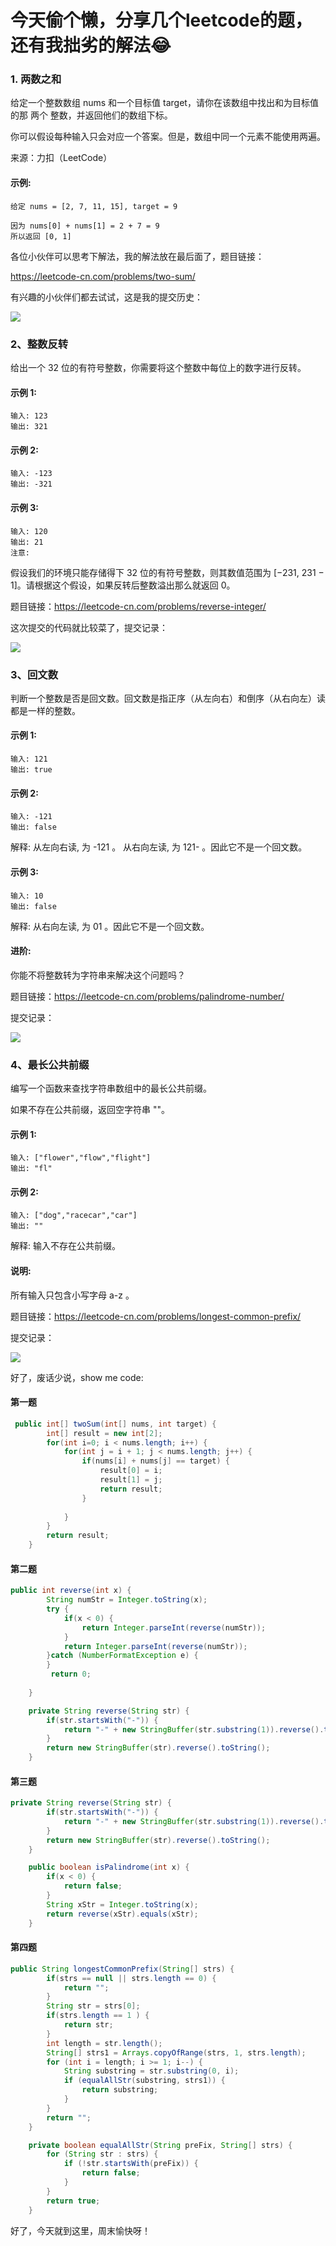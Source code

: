 # 今天偷个懒，分享几个leetcode的题，还有我拙劣的解法😂

### 1. 两数之和

给定一个整数数组 nums 和一个目标值 target，请你在该数组中找出和为目标值的那 两个 整数，并返回他们的数组下标。

你可以假设每种输入只会对应一个答案。但是，数组中同一个元素不能使用两遍。

来源：力扣（LeetCode）

#### 示例:

```
给定 nums = [2, 7, 11, 15], target = 9

因为 nums[0] + nums[1] = 2 + 7 = 9
所以返回 [0, 1]
```


各位小伙伴可以思考下解法，我的解法放在最后面了，题目链接：

https://leetcode-cn.com/problems/two-sum/

有兴趣的小伙伴们都去试试，这是我的提交历史：

![](https://gitee.com/sysker/picBed/raw/master/images/20200712081029.png)

### 2、整数反转

给出一个 32 位的有符号整数，你需要将这个整数中每位上的数字进行反转。

#### 示例 1:

```
输入: 123
输出: 321
```

####  示例 2:

```
输入: -123
输出: -321
```

#### 示例 3:

```
输入: 120
输出: 21
注意:
```

假设我们的环境只能存储得下 32 位的有符号整数，则其数值范围为 [−231,  231 − 1]。请根据这个假设，如果反转后整数溢出那么就返回 0。

题目链接：https://leetcode-cn.com/problems/reverse-integer/

这次提交的代码就比较菜了，提交记录：

![](https://gitee.com/sysker/picBed/raw/master/images/20200712081832.png)

### 3、回文数

判断一个整数是否是回文数。回文数是指正序（从左向右）和倒序（从右向左）读都是一样的整数。

#### 示例 1:

```
输入: 121
输出: true
```

#### 示例 2:

```
输入: -121
输出: false
```

解释: 从左向右读, 为 -121 。 从右向左读, 为 121- 。因此它不是一个回文数。

#### 示例 3:

```
输入: 10
输出: false
```

解释: 从右向左读, 为 01 。因此它不是一个回文数。

#### 进阶:

你能不将整数转为字符串来解决这个问题吗？

题目链接：https://leetcode-cn.com/problems/palindrome-number/

提交记录：

![](https://gitee.com/sysker/picBed/raw/master/images/20200712082249.png)

### 4、最长公共前缀

编写一个函数来查找字符串数组中的最长公共前缀。

如果不存在公共前缀，返回空字符串 ""。

#### 示例 1:

```
输入: ["flower","flow","flight"]
输出: "fl"
```

#### 示例 2:

```
输入: ["dog","racecar","car"]
输出: ""
```

解释: 输入不存在公共前缀。

#### 说明:

所有输入只包含小写字母 a-z 。

题目链接：https://leetcode-cn.com/problems/longest-common-prefix/

提交记录：

![](https://gitee.com/sysker/picBed/raw/master/images/20200712082628.png)

好了，废话少说，show me code:

#### 第一题

```java
 public int[] twoSum(int[] nums, int target) {
        int[] result = new int[2];
        for(int i=0; i < nums.length; i++) {
            for(int j = i + 1; j < nums.length; j++) {
                if(nums[i] + nums[j] == target) {
                    result[0] = i;
                    result[1] = j;
                    return result;
                }
                
            }
        }
        return result;
    }
```

#### 第二题

```java
public int reverse(int x) {
        String numStr = Integer.toString(x);       
        try {
            if(x < 0) {
                return Integer.parseInt(reverse(numStr));
            }
            return Integer.parseInt(reverse(numStr));
        }catch (NumberFormatException e) {           
        }
         return 0;
      
    }

    private String reverse(String str) {
        if(str.startsWith("-")) {
            return "-" + new StringBuffer(str.substring(1)).reverse().toString();
        }
        return new StringBuffer(str).reverse().toString();
    }
```

#### 第三题

```java
private String reverse(String str) {
        if(str.startsWith("-")) {
            return "-" + new StringBuffer(str.substring(1)).reverse().toString();
        }
        return new StringBuffer(str).reverse().toString();
    }

    public boolean isPalindrome(int x) {
        if(x < 0) {
            return false;
        }
        String xStr = Integer.toString(x);
        return reverse(xStr).equals(xStr);
    }
```

#### 第四题

```java
public String longestCommonPrefix(String[] strs) {
        if(strs == null || strs.length == 0) {
            return "";
        }
        String str = strs[0];
        if(strs.length == 1 ) {
            return str;
        }
        int length = str.length();
        String[] strs1 = Arrays.copyOfRange(strs, 1, strs.length);
        for (int i = length; i >= 1; i--) {
            String substring = str.substring(0, i);
            if (equalAllStr(substring, strs1)) {
                return substring;
            }
        }
        return "";
    }

    private boolean equalAllStr(String preFix, String[] strs) {
        for (String str : strs) {
            if (!str.startsWith(preFix)) {
                return false;
            }
        }
        return true;
    }
```

好了，今天就到这里，周末愉快呀！